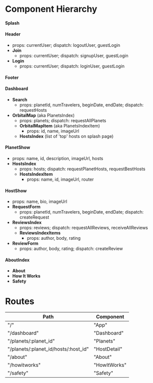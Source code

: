 Component Hierarchy
===================

#### Splash

#### Header
+ props: currentUser; dispatch: logoutUser, guestLogin
+ **Join**
  + props: currentUser; dispatch: signupUser, guestLogin
+ **Login**
  + props: currentUser; dispatch: loginUser, guestLogin

#### Footer

#### Dashboard
+ **Search**
  + props: planetId, numTravelers, beginDate, endDate; dispatch: requestHosts
+ **OrbitalMap** (aka PlanetsIndex)
  + props: planets; dispatch: requestAllPlanets
  + **OrbitalMapItem** (aka PlanetsIndexItem)
    + props: id, name, imageUrl
  + **HostsIndex** (list of 'top' hosts on splash page)

#### PlanetShow
+ props: name, id, description, imageUrl, hosts
+ **HostsIndex**
  + props: hosts; dispatch: requestPlanetHosts, requestBestHosts
  + **HostsIndexItem**
    + props: name, id, imageUrl, router

#### HostShow
+ props: name, bio, imageUrl
+ **RequestForm**
  + props: planetId, numTravelers, beginDate, endDate; dispatch: createRequest
+ **ReviewsIndex**
  + props: reviews; dispatch: requestAllReviews, receiveAllReviews
  + **ReviewsIndexItems**
    + props: author, body, rating
+ **ReviewForm**
  + props: author, body, rating; dispatch: createReview

#### AboutIndex
+ **About**
+ **How It Works**
+ **Safety**



Routes
======

| Path | Component |
|------|-----------|
| "/" | "App" |
| "/dashboard" | "Dashboard" |
| "/planets/:planet_id" | "Planets" |
| "/planets/:planet_id/hosts/:host_id" | "HostDetail" |
| "/about" | "About" |
| "/howitworks" | "HowItWorks" |
| "/safety" | "Safety" |
